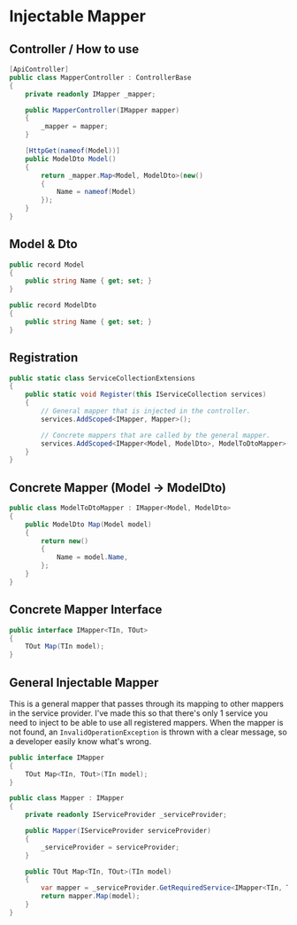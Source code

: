 # Injectable Mapper


## Controller / How to use

```cs
[ApiController]
public class MapperController : ControllerBase
{
    private readonly IMapper _mapper;

    public MapperController(IMapper mapper)
    {
        _mapper = mapper;
    }

    [HttpGet(nameof(Model))]
    public ModelDto Model()
    {
        return _mapper.Map<Model, ModelDto>(new()
        {
            Name = nameof(Model)
        });
    }
}
```

## Model & Dto

```cs
public record Model
{
    public string Name { get; set; }
}

public record ModelDto
{
    public string Name { get; set; }
}
```

## Registration

```cs
public static class ServiceCollectionExtensions
{
    public static void Register(this IServiceCollection services)
    {
        // General mapper that is injected in the controller.
        services.AddScoped<IMapper, Mapper>();

        // Concrete mappers that are called by the general mapper.
        services.AddScoped<IMapper<Model, ModelDto>, ModelToDtoMapper>();
    }
}
```

## Concrete Mapper (Model -> ModelDto)

```cs
public class ModelToDtoMapper : IMapper<Model, ModelDto>
{
    public ModelDto Map(Model model)
    {
        return new()
        {
            Name = model.Name,
        };
    }
}
```

## Concrete Mapper Interface

```cs
public interface IMapper<TIn, TOut>
{
    TOut Map(TIn model);
}
```


## General Injectable Mapper

This is a general mapper that passes through its mapping to other mappers in the service provider.
I've made this so that there's only 1 service you need to inject to be able to use all registered mappers.
When the mapper is not found, an `InvalidOperationException` is thrown with a clear message, so a developer easily know what's wrong.

```cs
public interface IMapper
{
    TOut Map<TIn, TOut>(TIn model);
}

public class Mapper : IMapper
{
    private readonly IServiceProvider _serviceProvider;

    public Mapper(IServiceProvider serviceProvider)
    {
        _serviceProvider = serviceProvider;
    }

    public TOut Map<TIn, TOut>(TIn model)
    {
        var mapper = _serviceProvider.GetRequiredService<IMapper<TIn, TOut>>();
        return mapper.Map(model);
    }
}
```